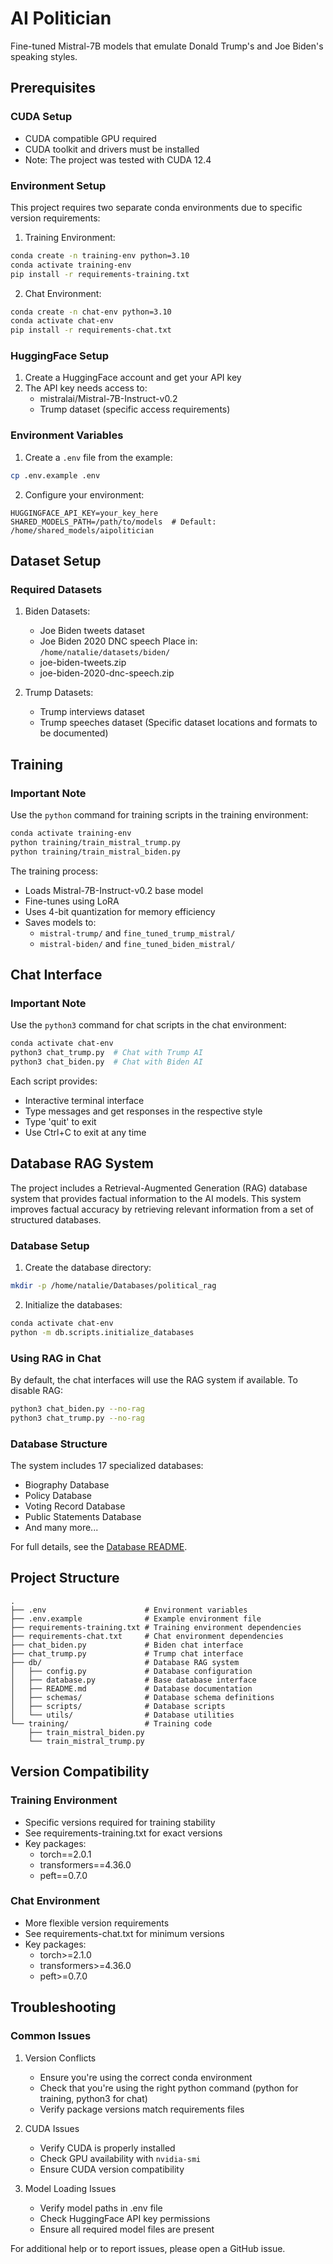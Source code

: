 # AI Politician

Fine-tuned Mistral-7B models that emulate Donald Trump's and Joe Biden's speaking styles.

## Prerequisites

### CUDA Setup
- CUDA compatible GPU required
- CUDA toolkit and drivers must be installed
- Note: The project was tested with CUDA 12.4

### Environment Setup
This project requires two separate conda environments due to specific version requirements:

1. Training Environment:
```bash
conda create -n training-env python=3.10
conda activate training-env
pip install -r requirements-training.txt
```

2. Chat Environment:
```bash
conda create -n chat-env python=3.10
conda activate chat-env
pip install -r requirements-chat.txt
```

### HuggingFace Setup
1. Create a HuggingFace account and get your API key
2. The API key needs access to:
   - mistralai/Mistral-7B-Instruct-v0.2
   - Trump dataset (specific access requirements)

### Environment Variables
1. Create a `.env` file from the example:
```bash
cp .env.example .env
```

2. Configure your environment:
```
HUGGINGFACE_API_KEY=your_key_here
SHARED_MODELS_PATH=/path/to/models  # Default: /home/shared_models/aipolitician
```

## Dataset Setup

### Required Datasets
1. Biden Datasets:
   - Joe Biden tweets dataset
   - Joe Biden 2020 DNC speech
   Place in: `/home/natalie/datasets/biden/`
   - joe-biden-tweets.zip
   - joe-biden-2020-dnc-speech.zip

2. Trump Datasets:
   - Trump interviews dataset
   - Trump speeches dataset
   (Specific dataset locations and formats to be documented)

## Training

### Important Note
Use the `python` command for training scripts in the training environment:

```bash
conda activate training-env
python training/train_mistral_trump.py
python training/train_mistral_biden.py
```

The training process:
- Loads Mistral-7B-Instruct-v0.2 base model
- Fine-tunes using LoRA
- Uses 4-bit quantization for memory efficiency
- Saves models to:
  - `mistral-trump/` and `fine_tuned_trump_mistral/`
  - `mistral-biden/` and `fine_tuned_biden_mistral/`

## Chat Interface

### Important Note
Use the `python3` command for chat scripts in the chat environment:

```bash
conda activate chat-env
python3 chat_trump.py  # Chat with Trump AI
python3 chat_biden.py  # Chat with Biden AI
```

Each script provides:
- Interactive terminal interface
- Type messages and get responses in the respective style
- Type 'quit' to exit
- Use Ctrl+C to exit at any time

## Database RAG System

The project includes a Retrieval-Augmented Generation (RAG) database system that provides factual information to the AI models. This system improves factual accuracy by retrieving relevant information from a set of structured databases.

### Database Setup

1. Create the database directory:
```bash
mkdir -p /home/natalie/Databases/political_rag
```

2. Initialize the databases:
```bash
conda activate chat-env
python -m db.scripts.initialize_databases
```

### Using RAG in Chat

By default, the chat interfaces will use the RAG system if available. To disable RAG:

```bash
python3 chat_biden.py --no-rag
python3 chat_trump.py --no-rag
```

### Database Structure

The system includes 17 specialized databases:
- Biography Database
- Policy Database
- Voting Record Database
- Public Statements Database
- And many more...

For full details, see the [Database README](db/README.md).

## Project Structure

```
.
├── .env                      # Environment variables
├── .env.example              # Example environment file
├── requirements-training.txt # Training environment dependencies
├── requirements-chat.txt     # Chat environment dependencies
├── chat_biden.py             # Biden chat interface
├── chat_trump.py             # Trump chat interface
├── db/                       # Database RAG system
│   ├── config.py             # Database configuration
│   ├── database.py           # Base database interface
│   ├── README.md             # Database documentation
│   ├── schemas/              # Database schema definitions
│   ├── scripts/              # Database scripts
│   └── utils/                # Database utilities
└── training/                 # Training code
    ├── train_mistral_biden.py
    └── train_mistral_trump.py
```

## Version Compatibility

### Training Environment
- Specific versions required for training stability
- See requirements-training.txt for exact versions
- Key packages:
  - torch==2.0.1
  - transformers==4.36.0
  - peft==0.7.0

### Chat Environment
- More flexible version requirements
- See requirements-chat.txt for minimum versions
- Key packages:
  - torch>=2.1.0
  - transformers>=4.36.0
  - peft>=0.7.0

## Troubleshooting

### Common Issues
1. Version Conflicts
   - Ensure you're using the correct conda environment
   - Check that you're using the right python command (python for training, python3 for chat)
   - Verify package versions match requirements files

2. CUDA Issues
   - Verify CUDA is properly installed
   - Check GPU availability with `nvidia-smi`
   - Ensure CUDA version compatibility

3. Model Loading Issues
   - Verify model paths in .env file
   - Check HuggingFace API key permissions
   - Ensure all required model files are present

For additional help or to report issues, please open a GitHub issue.
